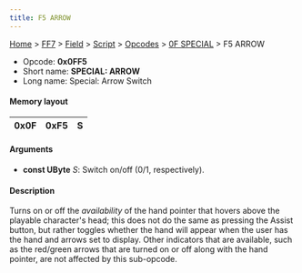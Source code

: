 ```yaml
---
title: F5 ARROW
---
```


[Home](../../../../../Main%20Page.md) > [FF7](../../../../../FF7.md) > [Field](../../../../Field.md) > [Script](../../../Script.md) > [Opcodes](../../Opcodes.md) > [0F SPECIAL](../0F%20SPECIAL.md) > F5 ARROW

-   Opcode: **0x0FF5**
-   Short name: **SPECIAL: ARROW**
-   Long name: Special: Arrow Switch

#### Memory layout

| 0x0F | 0xF5 | S   |
|------|------|-----|

#### Arguments

-   **const UByte** *S*: Switch on/off (0/1, respectively).

#### Description

Turns on or off the *availability* of the hand pointer that hovers above
the playable character's head; this does not do the same as pressing the
Assist button, but rather toggles whether the hand will appear when the
user has the hand and arrows set to display. Other indicators that are
available, such as the red/green arrows that are turned on or off along
with the hand pointer, are not affected by this sub-opcode.
